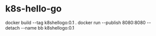 # k8s-hello-go

docker build --tag k8shellogo:0.1 .
docker run --publish 8080:8080 --detach --name bb k8shellogo:0.1